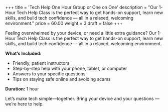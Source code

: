 +++
title = 'Tech Help One Hour Group or One on One'
description = "Our 1-Hour Tech Help Class is the perfect way to get hands-on support, learn new skills, and build tech confidence — all in a relaxed, welcoming environment."
price = 60.00
weight = 3
draft = false
+++

Feeling overwhelmed by your device, or need a little extra guidance? Our 1-Hour Tech Help Class is the perfect way to get hands-on support, learn new skills, and build tech confidence — all in a relaxed, welcoming environment.

**What’s Included:**
* Friendly, patient instructors
* Step-by-step help with your phone, tablet, or computer
* Answers to your specific questions
* Tips on staying safe online and avoiding scams

**Duration:** 1 hour

Let’s make tech simple—together. Bring your device and your questions — we’re here to help.